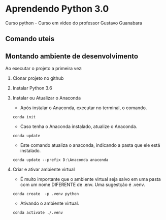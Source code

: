 # Aprendendo Python 3.0

Curso python - Curso em video do professor Gustavo Guanabara

## Comando uteis

## Montando ambiente de desenvolvimento

Ao executar o projeto a primeira vez:

1. Clonar projeto no github

2. Instalar Python 3.6

3. Instalar ou Atualizar o Anaconda

    - Após instalar o Anaconda, executar no terminal, o comando.

    ```shell
    conda init
    ```

    - Caso tenha o Anaconda instalado, atualize o Anaconda.

    ```shell
    conda update
    ```

    - Este comando atualiza o anaconda, indicando a pasta que ele está instalado.

    ```shell
    conda update --prefix D:\Anaconda anaconda
    ```

4. Criar e ativar ambiente virtual

    - É muito importante que o ambiente virtual seja salvo em uma pasta com um nome DIFERENTE de .env. Uma sugestção é .venv.

    ```shell
    conda create  -p .venv python
    ```

    - Ativando o ambiente virtual.

    ```shell
    conda activate ./.venv
    ```
